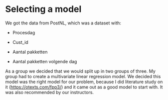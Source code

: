 # Selecting a model

We got the data from PostNL, which was a dataset with:  
- Procesdag  

- Cust_id  

- Aantal pakketten  

- Aantal pakketten volgende dag  




As a group we decided that we would split up in two groups of three. My group had to create a multivariate linear regression model. We decided this model was the right model for our problem, because I did literature study on it (https://otexts.com/fpp3/) and it came out as a good model to start with. It was also recommended by our instructors. 
